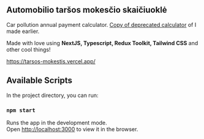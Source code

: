 ## Automobilio taršos mokesčio skaičiuoklė

Car pollution annual payment calculator. [Copy of deprecated calculator](https://github.com/akuul/cocalc) of I made earlier.

Made with love using **NextJS, Typescript, Redux Toolkit, Tailwind CSS** and other cool things!

https://tarsos-mokestis.vercel.app/

## Available Scripts

In the project directory, you can run:

### `npm start`

Runs the app in the development mode.  
Open [http://localhost:3000](http://localhost:3000) to view it in the browser.
